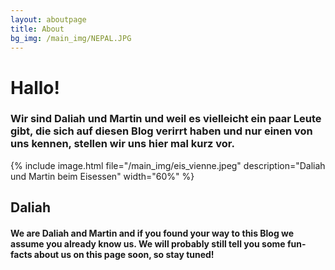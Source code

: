 ```yaml
---
layout: aboutpage
title: About
bg_img: /main_img/NEPAL.JPG
---
```

# Hallo!

### Wir sind Daliah und Martin und weil es vielleicht ein paar Leute gibt, die sich auf diesen Blog verirrt haben und nur einen von uns kennen, stellen wir uns hier mal kurz vor.


{% include image.html file="/main_img/eis_vienne.jpeg" description="Daliah und Martin beim Eisessen" width="60%" %}

## Daliah


#### We are Daliah and Martin and if you found your way to this Blog we assume you already know us. We will probably still tell you some fun-facts about us on this page soon, so stay tuned!